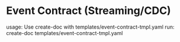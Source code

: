 # Event Contract (Streaming/CDC)

usage: Use create-doc with templates/event-contract-tmpl.yaml
run: create-doc templates/event-contract-tmpl.yaml
